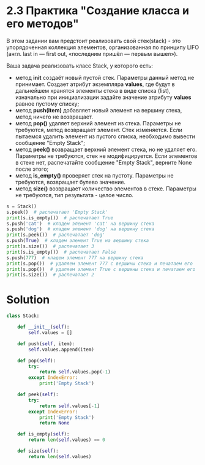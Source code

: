 # 2.3 Практика "Создание класса и его методов"
В этом задании вам предстоит реализовать свой стек(stack) -  это упорядоченная коллекция элементов, организованная по принципу LIFO (англ. last in — first out, «последним пришёл — первым вышел»).



Ваша задача реализовать класс Stack, у которого есть:

* метод **__init__**  создаёт новый пустой стек. Параметры данный метод не принимает. Создает атрибут экземпляра **values**, где будут в дальнейшем хранятся элементы стека в виде списка (list), изначально при инициализации задайте значение атрибуту **values** равное пустому списку;
* метод **push(item)** добавляет новый элемент на вершину стека, метод ничего не возвращает.
* метод **pop()** удаляет верхний элемент из стека. Параметры не требуются, метод возвращает элемент. Стек изменяется. Если пытаемся удалить элемент из пустого списка, необходимо вывести сообщение "Empty Stack";
* метод **peek()** возвращает верхний элемент стека, но не удаляет его. Параметры не требуются, стек не модифицируется. Если элементов в стеке нет, распечатайте сообщение "Empty Stack", верните None после этого;
* метод **is_empty()** проверяет стек на пустоту. Параметры не требуются, возвращает булево значение.
* метод **size()** возвращает количество элементов в стеке. Параметры не требуются, тип результата - целое число.
```python
s = Stack()
s.peek()  # распечатает 'Empty Stack'
print(s.is_empty())  # распечатает True
s.push('cat')  # кладем элемент 'cat' на вершину стека
s.push('dog')  # кладем элемент 'dog' на вершину стека
print(s.peek())  # распечатает 'dog'
s.push(True)  # кладем элемент True на вершину стека
print(s.size())  # распечатает 3
print(s.is_empty())  # распечатает False
s.push(777)  # кладем элемент 777 на вершину стека
print(s.pop())  # удаляем элемент 777 с вершины стека и печатаем его
print(s.pop())  # удаляем элемент True с вершины стека и печатаем его
print(s.size())  # распечатает 2
```

# Solution
```python
class Stack:

    def __init__(self):
        self.values = []

    def push(self, item):
        self.values.append(item)

    def pop(self):
        try:
            return self.values.pop(-1)
        except IndexError:
            print('Empty Stack')

    def peek(self):
        try:
            return self.values[-1]
        except IndexError:
            print('Empty Stack')
            return None

    def is_empty(self):
        return len(self.values) == 0

    def size(self):
        return len(self.values)
```